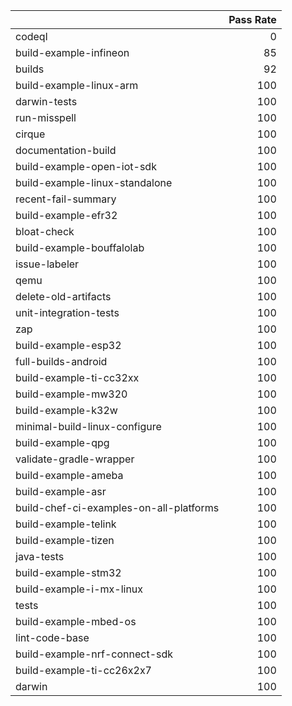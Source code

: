 |                                         |   Pass Rate |
|:----------------------------------------|------------:|
| codeql                                  |           0 |
| build-example-infineon                  |          85 |
| builds                                  |          92 |
| build-example-linux-arm                 |         100 |
| darwin-tests                            |         100 |
| run-misspell                            |         100 |
| cirque                                  |         100 |
| documentation-build                     |         100 |
| build-example-open-iot-sdk              |         100 |
| build-example-linux-standalone          |         100 |
| recent-fail-summary                     |         100 |
| build-example-efr32                     |         100 |
| bloat-check                             |         100 |
| build-example-bouffalolab               |         100 |
| issue-labeler                           |         100 |
| qemu                                    |         100 |
| delete-old-artifacts                    |         100 |
| unit-integration-tests                  |         100 |
| zap                                     |         100 |
| build-example-esp32                     |         100 |
| full-builds-android                     |         100 |
| build-example-ti-cc32xx                 |         100 |
| build-example-mw320                     |         100 |
| build-example-k32w                      |         100 |
| minimal-build-linux-configure           |         100 |
| build-example-qpg                       |         100 |
| validate-gradle-wrapper                 |         100 |
| build-example-ameba                     |         100 |
| build-example-asr                       |         100 |
| build-chef-ci-examples-on-all-platforms |         100 |
| build-example-telink                    |         100 |
| build-example-tizen                     |         100 |
| java-tests                              |         100 |
| build-example-stm32                     |         100 |
| build-example-i-mx-linux                |         100 |
| tests                                   |         100 |
| build-example-mbed-os                   |         100 |
| lint-code-base                          |         100 |
| build-example-nrf-connect-sdk           |         100 |
| build-example-ti-cc26x2x7               |         100 |
| darwin                                  |         100 |
